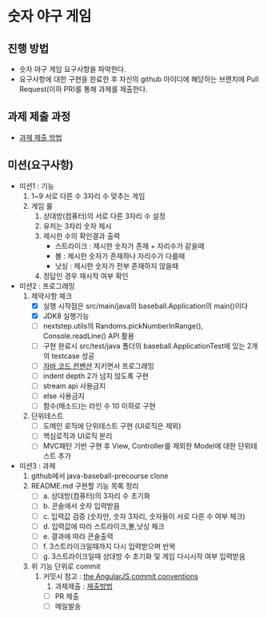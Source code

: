 # 숫자 야구 게임
## 진행 방법
* 숫자 야구 게임 요구사항을 파악한다.
* 요구사항에 대한 구현을 완료한 후 자신의 github 아이디에 해당하는 브랜치에 Pull Request(이하 PR)를 통해 과제를 제출한다.

## 과제 제출 과정
* [과제 제출 방법](https://github.com/next-step/nextstep-docs/tree/master/precourse)

## 미션(요구사항)
- 미션1 : 기능
  1. 1~9 서로 다른 수 3자리 수 맞추는 게임
  2. 게임 룰
     1. 상대방(컴퓨터)의 서로 다른 3자리 수 설정
     2. 유저는 3자리 숫자 제시
     3. 제시한 수의 확인결과 출력
        - 스트라이크 : 제시한 숫자가 존재 + 자리수가 같을때
        - 볼 : 제시한 숫자가 존재하나 자리수가 다를때
        - 낫싱 : 제시한 숫자가 전부 존재하지 않을때
     4. 정답인 경우 재시작 여부 확인
- 미션2 : 프로그래밍
  1. 제약사항 체크
     - [x] 실행 시작점은 src/main/java의 baseball.Application의 main()이다
     - [x] JDK8 실행가능
     - [ ] nextstep.utils의 Randoms.pickNumberInRange(), Console.readLine() API 활용
     - [ ] 구현 완료시 src/test/java 폴더의 baseball.ApplicationTest에 있는 2개의 testcase 성공 
     - [ ] [자바 코드 컨벤션](https://naver.github.io/hackday-conventions-java/) 지키면서 프로그래밍
     - [ ] indent depth 2가 넘지 않도록 구현
     - [ ] stream api 사용금지
     - [ ] else 사용금지
     - [ ] 함수(메소드)는 라인 수 10 이하로 구현
  2. 단위테스트 
     - [ ] 도메인 로직에 단위테스트 구현 (UI로직은 제외)
     - [ ] 핵심로직과 UI로직 분리
     - [ ] MVC패턴 기반 구현 후 View, Controller를 제외한 Model에 대한 단위테스트 추가
- 미션3 : 과제
  1. github에서 java-baseball-precourse clone
  2. README.md 구현할 기능 목록 정리
      - [ ] a. 상대방(컴퓨터)의 3자리 수 초기화
      - [ ] b. 콘솔에서 숫자 입력받음
      - [ ] c. 입력값 검증 (숫자만, 숫자 3자리, 숫자들이 서로 다른 수 여부 체크)
      - [ ] d. 입력값에 따라 스트라이크,볼,낫싱 체크
      - [ ] e. 결과에 따라 콘솔출력
      - [ ] f. 3스트라이크일때까지 다시 입력받으며 반복
      - [ ] g. 3스트라이크일때 상대방 수 초기화 및 게임 다시시작 여부 입력받음
  3. 위 기능 단위로 commit
      1. 커밋시 참고 : [the AngularJS commit conventions](https://gist.github.com/stephenparish/9941e89d80e2bc58a153/)
         1. 과제제출 : [제출방법](https://github.com/next-step/nextstep-docs/tree/master/precourse)
         - [ ] PR 제출
         - [ ] 메일발송
